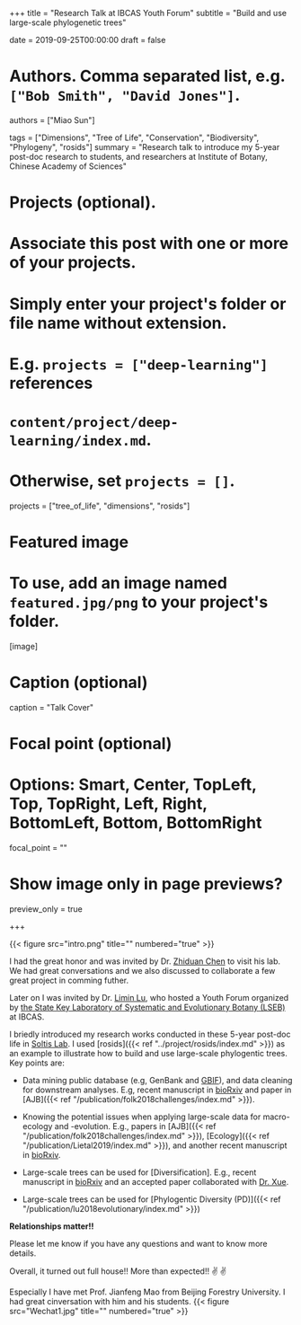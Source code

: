 +++
title = "Research Talk at IBCAS Youth Forum"
subtitle = "Build and use large-scale phylogenetic trees"

date = 2019-09-25T00:00:00
draft = false

# Authors. Comma separated list, e.g. `["Bob Smith", "David Jones"]`.
authors = ["Miao Sun"]

tags = ["Dimensions", "Tree of Life", "Conservation", "Biodiversity", "Phylogeny", "rosids"]
summary = "Research talk to introduce my 5-year post-doc research to students, and researchers at Institute of Botany, Chinese Academy of Sciences"

# Projects (optional).
#   Associate this post with one or more of your projects.
#   Simply enter your project's folder or file name without extension.
#   E.g. `projects = ["deep-learning"]` references 
#   `content/project/deep-learning/index.md`.
#   Otherwise, set `projects = []`.
 projects = ["tree_of_life", "dimensions", "rosids"]

# Featured image
# To use, add an image named `featured.jpg/png` to your project's folder. 
[image]
  # Caption (optional)
  caption = "Talk Cover"

  # Focal point (optional)
  # Options: Smart, Center, TopLeft, Top, TopRight, Left, Right, BottomLeft, Bottom, BottomRight
  focal_point = ""

  # Show image only in page previews?
  preview_only = true

+++

{{< figure src="intro.png" title="" numbered="true" >}}

I had the great honor and was invited by Dr. [Zhiduan Chen](http://sourcedb.ib.cas.cn/cn/expert/200904/t20090403_45016.html) to visit his lab. We had great conversations and we also discussed to collaborate a few great project in comming futher.  

Later on I was invited by Dr. [Limin Lu](http://www.lseb.cn/lulimin), who hosted a Youth Forum organized by [the State Key Laboratory of Systematic and Evolutionary Botany (LSEB)](http://www.lseb.cn/Enindex.aspx) at IBCAS.

I briedly introduced my research works conducted in these 5-year post-doc life in [Soltis Lab](https://www.floridamuseum.ufl.edu/museum-voices/soltis-lab/people/principal-investigators/). I used [rosids]({{< ref "../project/rosids/index.md" >}}) as an example to illustrate how to build and use large-scale phylogentic trees. Key points are:  

  - Data mining public database (e.g, GenBank and [GBIF](https://www.gbif.org/)), and data cleaning for downstream analyses. E.g, recent manuscript in [bioRxiv](https://doi.org/10.1101/694950) and paper in [AJB]({{< ref "/publication/folk2018challenges/index.md" >}}).   
  
  - Knowing the potential issues when applying large-scale data for macro-ecology and -evolution. E.g., papers in [AJB]({{< ref "/publication/folk2018challenges/index.md" >}}), [Ecology]({{< ref "/publication/Lietal2019/index.md" >}}), and another recent manuscript in [bioRxiv](https://doi.org/10.1101/749325V1).  
    
  - Large-scale trees can be used for [Diversification]. E.g., recent manuscript in [bioRxiv](https://doi.org/10.1101/749325V1) and an accepted paper collaborated with [Dr. Xue](https://www.biorxiv.org/content/10.1101/652065v1).
    
  - Large-scale trees can be used for [Phylogentic Diversity (PD)]({{< ref "/publication/lu2018evolutionary/index.md" >}})
  
  **Relationships matter!!**   
    
  Please let me know if you have any questions and want to know more details.
    
Overall, it turned out full house!! More than expected!! :v: :v: 
  
Especially I have met Prof. Jianfeng Mao from Beijing Forestry University. I had great cinversation with him and his students. 
{{< figure src="Wechat1.jpg" title="" numbered="true" >}}




